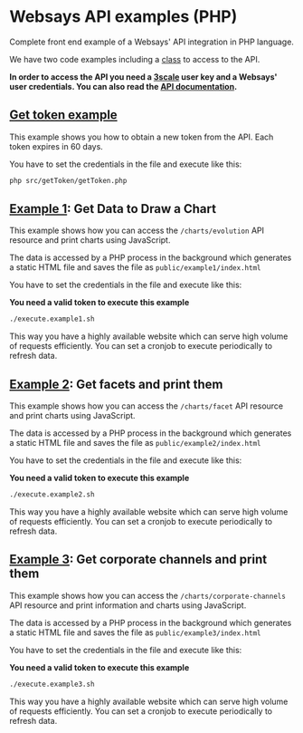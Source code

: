 # Websays API examples (PHP)
Complete front end example of a Websays' API integration in PHP language.

We have two code examples including a [class](src/Websays/API.php) to access to the API.

**In order to access the API you need a [3scale](https://websays.3scale.net) user key and a Websays' user credentials. You can also read the [API documentation](https://websays.3scale.net/docs).**

## [Get token example](src/getToken/getToken.php)

This example shows you how to obtain a new token from the API. Each token expires in 60 days.

You have to set the credentials in the file and execute like this:

```bash
php src/getToken/getToken.php
```

## [Example 1](src/example1/example1.php): Get Data to Draw a Chart

This example shows how you can access the ```/charts/evolution``` API resource and print charts using JavaScript.

The data is accessed by a PHP process in the background which generates a static HTML file and saves the file as ```public/example1/index.html```

You have to set the credentials in the file and execute like this:

**You need a valid token to execute this example**

```bash
./execute.example1.sh
```

This way you have a highly available website which can serve high volume of requests efficiently. You can set a cronjob to execute periodically to refresh data.

## [Example 2](src/example2/example2.php): Get facets and print them

This example shows how you can access the ```/charts/facet``` API resource and print charts using JavaScript.

The data is accessed by a PHP process in the background which generates a static HTML file and saves the file as ```public/example2/index.html```

You have to set the credentials in the file and execute like this:

**You need a valid token to execute this example**

```bash
./execute.example2.sh
```

This way you have a highly available website which can serve high volume of requests efficiently. You can set a cronjob to execute periodically to refresh data.

## [Example 3](src/example3/example3.php): Get corporate channels and print them

This example shows how you can access the ```/charts/corporate-channels``` API resource and print information and charts using JavaScript.

The data is accessed by a PHP process in the background which generates a static HTML file and saves the file as ```public/example3/index.html```

You have to set the credentials in the file and execute like this:

**You need a valid token to execute this example**

```bash
./execute.example3.sh
```

This way you have a highly available website which can serve high volume of requests efficiently. You can set a cronjob to execute periodically to refresh data.
